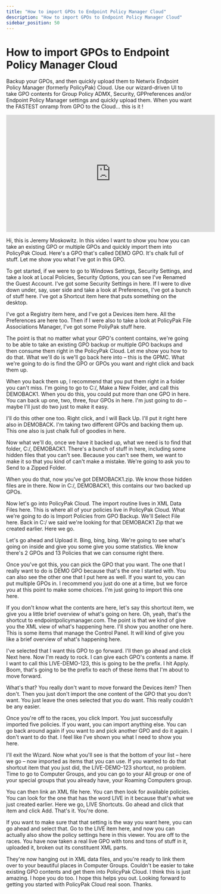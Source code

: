 ```yaml
---
title: "How to import GPOs to Endpoint Policy Manager Cloud"
description: "How to import GPOs to Endpoint Policy Manager Cloud"
sidebar_position: 50
---
```

# How to import GPOs to Endpoint Policy Manager Cloud

Backup your GPOs, and then quickly upload them to Netwrix Endpoint Policy Manager (formerly
PolicyPak) Cloud. Use our wizard-driven UI to take GPO contents for Group Policy ADMX, Security,
GPPreferences and/or Endpoint Policy Manager settings and quickly upload them. When you want the
FASTEST onramp from GPO to the Cloud... this is it !

<iframe width="560" height="315" src="https://www.youtube.com/embed/hovqVVeekU8" title="Endpoint Policy Manager Cloud: Instantly import existing real GPOs to Endpoint Policy Manager Cloud" frameborder="0" allow="accelerometer; autoplay; clipboard-write; encrypted-media; gyroscope; picture-in-picture; web-share" allowfullscreen="1"></iframe>

Hi, this is Jeremy Moskowitz. In this video I want to show you how you can take an existing GPO or
multiple GPOs and quickly import them into PolicyPak Cloud. Here's a GPO that's called DEMO GPO.
It's chalk full of stuff. Let me show you what I've got in this GPO.

To get started, if we were to go to Windows Settings, Security Settings, and take a look at Local
Policies, Security Options, you can see I've Renamed the Guest Account. I've got some Security
Settings in here. If I were to dive down under, say, user side and take a look at Preferences, I've
got a bunch of stuff here. I've got a Shortcut item here that puts something on the desktop.

I've got a Registry item here, and I've got a Devices item here. All the Preferences are here too.
Then if I were also to take a look at PolicyPak File Associations Manager, I've got some PoliyPak
stuff here.

The point is that no matter what your GPO's content contains, we're going to be able to take an
existing GPO backup or multiple GPO backups and then consume them right in the PolicyPak Cloud. Let
me show you how to do that. What we'll do is we'll go back here into – this is the GPMC. What we're
going to do is find the GPO or GPOs you want and right click and back them up.

When you back them up, I recommend that you put them right in a folder you can't miss. I'm going to
go to C:/, Make a New Folder, and call this DEMOBACK1. When you do this, you could put more than one
GPO in here. You can back up one, two, three, four GPOs in here. I'm just going to do – maybe I'll
just do two just to make it easy.

I'll do this other one too. Right click, and I will Back Up. I'll put it right here also in
DEMOBACK. I'm taking two different GPOs and backing them up. This one also is just chalk full of
goodies in here.

Now what we'll do, once we have it backed up, what we need is to find that folder, C:/, DEMOBACK1.
There's a bunch of stuff in here, including some hidden files that you can't see. Because you can't
see them, we want to make it so that you kind of can't make a mistake. We're going to ask you to
Send to a Zipped Folder.

When you do that, now you've got DEMOBACK1.zip. We know those hidden files are in there. Now in C:/,
DEMOBACK1, this contains our two backed up GPOs.

Now let's go into PolicyPak Cloud. The import routine lives in XML Data Files here. This is where
all of your policies live in PolicyPak Cloud. What we're going to do is Import Policies from GPO
Backup. We'll Select File here. Back in C:/ we said we're looking for that DEMOBACK1 Zip that we
created earlier. Here we go.

Let's go ahead and Upload it. Bing, bing, bing. We're going to see what's going on inside and give
you some give you some statistics. We know there's 2 GPOs and 13 Policies that we can consume right
there.

Once you've got this, you can pick the GPO that you want. The one that I really want to do is DEMO
GPO because that's the one I started with. You can also see the other one that I put here as well.
If you want to, you can put multiple GPOs in. I recommend you just do one at a time, but we force
you at this point to make some choices. I'm just going to import this one here.

If you don't know what the contents are here, let's say this shortcut item, we give you a little
brief overview of what's going on here. Oh, yeah, that's the shortcut to endpointpolicymanager.com. The point is
that we kind of give you the XML view of what's happening here. I'll show you another one here. This
is some items that manage the Control Panel. It will kind of give you like a brief overview of
what's happening here.

I've selected that I want this GPO to go forward. I'll then go ahead and click Next here. Now I'm
ready to rock. I can give each GPO's contents a name. If I want to call this LIVE-DEMO-123, this is
going to be the prefix. I hit Apply. Boom, that's going to be the prefix to each of these items that
I'm about to move forward.

What's that? You really don't want to move forward the Devices item? Then don't. Then you just don't
import the one content of the GPO that you don't want. You just leave the ones selected that you do
want. This really couldn't be any easier.

Once you're off to the races, you click Import. You just successfully imported five policies. If you
want, you can import anything else. You can go back around again if you want to and pick another GPO
and do it again. I don't want to do that. I feel like I've shown you what I need to show you here.

I'll exit the Wizard. Now what you'll see is that the bottom of your list – here we go – now
imported as items that you can use. If you wanted to do that shortcut item that you just did, the
LIVE-DEMO-123 shortcut, no problem. Time to go to Computer Groups, and you can go to your All group
or one of your special groups that you already have, your Roaming Computers group.

You can then link an XML file here. You can then look for available policies. You can look for the
one that has the word LIVE in it because that's what we just created earlier. Here we go, LIVE
Shortcuts. Go ahead and click that item and click Add. That's it. You're done.

If you want to make sure that that setting is the way you want here, you can go ahead and select
that. Go to the LIVE item here, and now you can actually also show the policy settings here in this
viewer. You are off to the races. You have now taken a real live GPO with tons and tons of stuff in
it, uploaded it, broken out its constituent XML parts.

They're now hanging out in XML data files, and you're ready to link them over to your beautiful
places in Computer Groups. Couldn't be easier to take existing GPO contents and get them into
PolicyPak Cloud. I think this is just amazing. I hope you do too. I hope this helps you out. Looking
forward to getting you started with PolicyPak Cloud real soon. Thanks.
